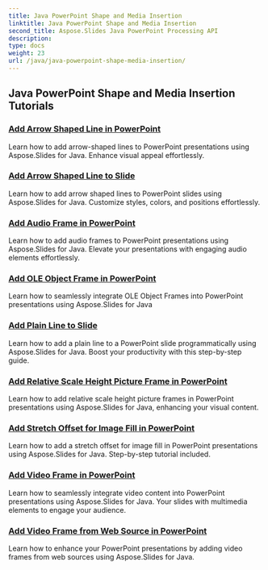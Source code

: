 ```yaml
---
title: Java PowerPoint Shape and Media Insertion
linktitle: Java PowerPoint Shape and Media Insertion
second_title: Aspose.Slides Java PowerPoint Processing API
description: 
type: docs
weight: 23
url: /java/java-powerpoint-shape-media-insertion/
---
```


## Java PowerPoint Shape and Media Insertion Tutorials
### [Add Arrow Shaped Line in PowerPoint](./add-arrow-shaped-line-powerpoint/)
Learn how to add arrow-shaped lines to PowerPoint presentations using Aspose.Slides for Java. Enhance visual appeal effortlessly.
### [Add Arrow Shaped Line to Slide](./add-arrow-shaped-line-slide/)
Learn how to add arrow shaped lines to PowerPoint slides using Aspose.Slides for Java. Customize styles, colors, and positions effortlessly.
### [Add Audio Frame in PowerPoint](./add-audio-frame-powerpoint/)
Learn how to add audio frames to PowerPoint presentations using Aspose.Slides for Java. Elevate your presentations with engaging audio elements effortlessly.
### [Add OLE Object Frame in PowerPoint](./add-ole-object-frame-powerpoint/)
Learn how to seamlessly integrate OLE Object Frames into PowerPoint presentations using Aspose.Slides for Java
### [Add Plain Line to Slide](./add-plain-line-slide/)
Learn how to add a plain line to a PowerPoint slide programmatically using Aspose.Slides for Java. Boost your productivity with this step-by-step guide.
### [Add Relative Scale Height Picture Frame in PowerPoint](./add-relative-scale-height-picture-frame-powerpoint/)
Learn how to add relative scale height picture frames in PowerPoint presentations using Aspose.Slides for Java, enhancing your visual content.
### [Add Stretch Offset for Image Fill in PowerPoint](./add-stretch-offset-image-fill-powerpoint/)
Learn how to add a stretch offset for image fill in PowerPoint presentations using Aspose.Slides for Java. Step-by-step tutorial included.
### [Add Video Frame in PowerPoint](./add-video-frame-powerpoint/)
Learn how to seamlessly integrate video content into PowerPoint presentations using Aspose.Slides for Java. Your slides with multimedia elements to engage your audience.
### [Add Video Frame from Web Source in PowerPoint](./add-video-frame-web-source-powerpoint/)
Learn how to enhance your PowerPoint presentations by adding video frames from web sources using Aspose.Slides for Java.